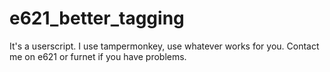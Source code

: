 # e621_better_tagging

It's a userscript.
I use tampermonkey, use whatever works for you.
Contact me on e621 or furnet if you have problems.

